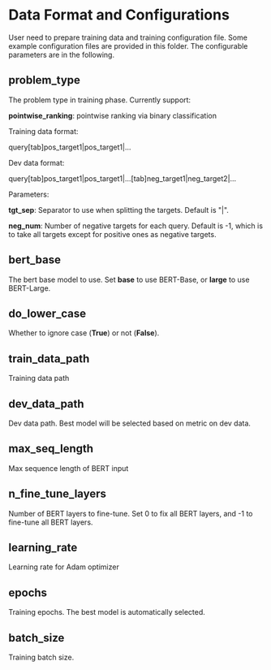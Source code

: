 # Data Format and Configurations
User need to prepare training data and training configuration file. Some example configuration files are provided in this folder. The configurable parameters are in the following.

## problem_type
The problem type in training phase. Currently support:

**pointwise_ranking**: pointwise ranking via binary classification

Training data format:

query[tab]pos_target1|pos_target1|...

Dev data format:

query[tab]pos_target1|pos_target1|...[tab]neg_target1|neg_target2|...

Parameters:

**tgt_sep**: Separator to use when splitting the targets. Default is "|".

**neg_num**: Number of negative targets for each query. Default is -1, which is to take all targets except for positive ones
as negative targets. 

## bert\_base
The bert base model to use. Set **base** to use BERT-Base, or **large** to use BERT-Large. 

## do\_lower\_case
Whether to ignore case (**True**) or not (**False**).

## train\_data\_path
Training data path

## dev\_data\_path
Dev data path. Best model will be selected based on metric on dev data.

## max\_seq\_length
Max sequence length of BERT input

## n\_fine\_tune\_layers
Number of BERT layers to fine-tune. Set 0 to fix all BERT layers, and -1 to fine-tune all BERT layers.

## learning\_rate
Learning rate for Adam optimizer

## epochs
Training epochs. The best model is automatically selected.

## batch\_size
Training batch size.